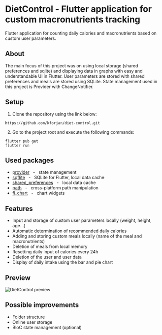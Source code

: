 # DietControl - Flutter application for custom macronutrients tracking

Flutter application for counting daily calories and macronutrients based on custom user parameters.

## About

The main focus of this project was on using local storage (shared preferences and sqlite) and displaying data in graphs with easy and understandable UI in Flutter. User parameters are stored with shared preferences and meals are stored using SQLite. State management used in this project is Provider with ChangeNotifier.

## Setup
  1. Clone the repository using the link below:
  ```
  https://github.com/kforjan/diet-control.git
  ```
  2. Go to the project root and execute the following commands:
  ```
  flutter pub get
  flutter run
  ```

## Used packages
  * [provider](https://pub.dev/packages/provider) &nbsp; - &nbsp; state management
  * [sqflite](https://pub.dev/packages/sqflite) &nbsp; - &nbsp; SQLite for Flutter, local data cache
  * [shared_preferences](https://pub.dev/packages/shared_preferences) &nbsp; - &nbsp; local data cache
  * [path](https://pub.dev/packages/path) &nbsp; - &nbsp; cross-platform path manipulation
  * [fl_chart](https://pub.dev/packages/fl_chart) &nbsp; - &nbsp; chart widgets

## Features
 * Input and storage of custom user parameters locally (weight, height, age...)
 * Automatic determination of recommended daily calories
 * Adding and storing custom meals locally (name of the meal and macronutrients)
 * Deletion of meals from local memory
 * Resetting daily input of calories every 24h
 * Deletion of the user and user data
 * Display of daily intake using the bar and pie chart

## Preview
![DietControl preview](https://s3.gifyu.com/images/meal-app-preview.gif)

## Possible improvements
* Folder structure
* Online user storage
* BloC state management (optional)
